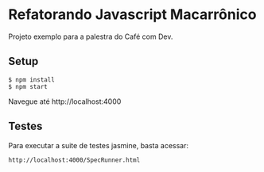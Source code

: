 Refatorando Javascript Macarrônico
===================================

Projeto exemplo para a palestra do Café com Dev.

Setup
-----

    $ npm install
    $ npm start

Navegue até http://localhost:4000

Testes
------

Para executar a suite de testes jasmine, basta acessar:

    http://localhost:4000/SpecRunner.html
